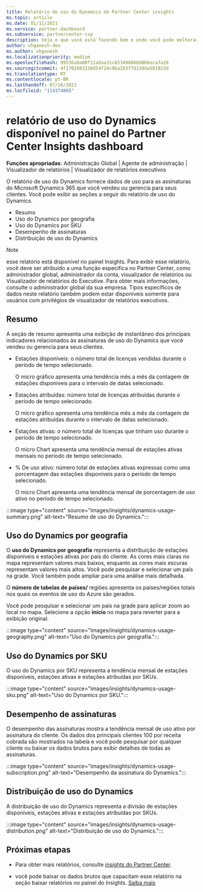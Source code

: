 ```yaml
---
title: Relatório de uso do Dynamics do Partner Center insights
ms.topic: article
ms.date: 01/11/2021
ms.service: partner-dashboard
ms.subservice: partnercenter-csp
description: Veja o que você está fazendo bem e onde você pode melhorar a respeito do uso de assinaturas do Dynamics que você vende ou gerencia para seus clientes.
author: shganesh-dev
ms.author: shganesh
ms.localizationpriority: medium
ms.openlocfilehash: 99536a8a80f11a8aa31c83349686b90b6eca7a28
ms.sourcegitcommit: 4f1702683336d54f24c0ba283f7d13dda581923d
ms.translationtype: MT
ms.contentlocale: pt-BR
ms.lasthandoff: 07/16/2021
ms.locfileid: "114374865"
---
```

# <a name="dynamics-usage-report-available-from-the-partner-center-insights-dashboard"></a>relatório de uso do Dynamics disponível no painel do Partner Center Insights dashboard

**Funções apropriadas**: Administração Global | Agente de administração | Visualizador de relatórios | Visualizador de relatórios executivos

O relatório de uso do Dynamics fornece dados de uso para as assinaturas do Microsoft Dynamics 365 que você vendeu ou gerencia para seus clientes. Você pode exibir as seções a seguir do relatório de uso do Dynamics.

- Resumo
- Uso do Dynamics por geografia
- Uso do Dynamics por SKU
- Desempenho de assinaturas
- Distribuição de uso do Dynamics

 > [!NOTE]
 > esse relatório está disponível no painel Insights. Para exibir esse relatório, você deve ser atribuído a uma função específica no Partner Center, como administrador global, administrador da conta, visualizador de relatórios ou Visualizador de relatórios do Executive. Para obter mais informações, consulte o administrador global da sua empresa. Tipos específicos de dados neste relatório também podem estar disponíveis somente para usuários com privilégios de visualizador de relatórios executivos.

## <a name="summary"></a>Resumo

A seção de resumo apresenta uma exibição de instantâneo dos principais indicadores relacionados às assinaturas de uso do Dynamics que você vendeu ou gerencia para seus clientes.  

- Estações disponíveis: o número total de licenças vendidas durante o período de tempo selecionado.

   O micro gráfico apresenta uma tendência mês a mês da contagem de estações disponíveis para o intervalo de datas selecionado.

- Estações atribuídas: número total de licenças atribuídas durante o período de tempo selecionado.

   O micro gráfico apresenta uma tendência mês a mês da contagem de estações atribuídas durante o intervalo de datas selecionado.

- Estações ativas: o número total de licenças que tinham uso durante o período de tempo selecionado. 

   O micro Chart apresenta uma tendência mensal de estações ativas mensais no período de tempo selecionado.

- % De uso ativo: número total de estações ativas expressas como uma porcentagem das estações disponíveis para o período de tempo selecionado. 

   O micro Chart apresenta uma tendência mensal de porcentagem de uso ativo no período de tempo selecionado.

:::image type="content" source="images/insights/dynamics-usage-summary.png" alt-text="Resumo de uso do Dynamics.":::

## <a name="dynamics-usage-by-geography"></a>Uso do Dynamics por geografia

O **uso do Dynamics por geografia** representa a distribuição de estações disponíveis e estações ativas por país do cliente. As cores mais claras no mapa representam valores mais baixos, enquanto as cores mais escuras representam valores mais altos. Você pode pesquisar e selecionar um país na grade. Você também pode ampliar para uma análise mais detalhada.

O **número de tabelas de países/** regiões apresenta os países/regiões totais nos quais os eventos de uso do Azure são gerados.

Você pode pesquisar e selecionar um país na grade para aplicar zoom ao local no mapa. Selecione a opção **início** no mapa para reverter para a exibição original.

:::image type="content" source="images/insights/dynamics-usage-geography.png" alt-text="Uso do Dynamics por geografia.":::

## <a name="dynamics-usage-by-sku"></a>Uso do Dynamics por SKU

O uso do Dynamics por SKU representa a tendência mensal de estações disponíveis, estações ativas e estações atribuídas por SKUs.

:::image type="content" source="images/insights/dynamics-usage-sku.png" alt-text="Uso do Dynamics por SKU.":::

## <a name="subscriptions-performance"></a>Desempenho de assinaturas

O desempenho das assinaturas mostra a tendência mensal de uso ativo por assinatura do cliente. Os dados dos principais clientes 100 por receita cobrada são mostrados na tabela e você pode pesquisar por qualquer cliente ou baixar os dados brutos para exibir detalhes de todas as assinaturas.

:::image type="content" source="images/insights/dynamics-usage-subscription.png" alt-text="Desempenho da assinatura do Dynamics.":::

## <a name="dynamics-usage-distribution"></a>Distribuição de uso do Dynamics

A distribuição de uso do Dynamics representa a divisão de estações disponíveis, estações ativas e estações atribuídas por SKUs.

:::image type="content" source="images/insights/dynamics-usage-distribution.png" alt-text="Distribuição de uso do Dynamics.":::

## <a name="next-steps"></a>Próximas etapas

- Para obter mais relatórios, consulte [insights do Partner Center](partner-center-insights.md).

- você pode baixar os dados brutos que capacitam esse relatório na seção baixar relatórios no painel do Insights. [Saiba mais](insights-download-reports.md) 
